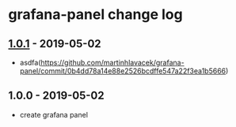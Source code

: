 # grafana-panel change log

## [1.0.1](https://github.com/martinhlavacek/grafana-panel/compare/v1.0.0...v1.0.1) - 2019-05-02

- asdfa(https://github.com/martinhlavacek/grafana-panel/commit/0b4dd78a14e88e2526bcdffe547a22f3ea1b5666)

## 1.0.0 - 2019-05-02

- create grafana panel